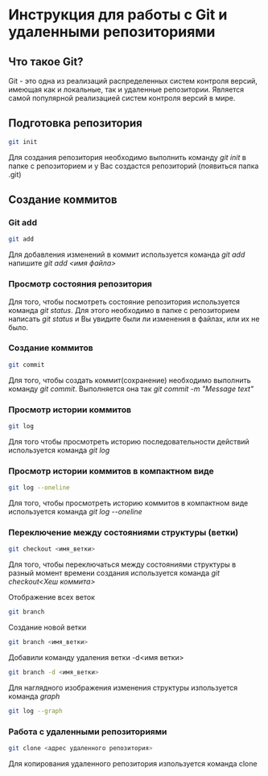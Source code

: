 # Инструкция для работы с Git и удаленными репозиториями

## Что такое Git?
Git - это одна из реализаций распределенных систем контроля версий, имеющая как и локальные, так и удаленные репозитории. Является самой популярной реализацией систем контроля версий в мире.
## Подготовка репозитория
```sh
git init
```

Для создания репозитория необходимо выполнить команду *git init* в папке с репозиторием и у Вас создастся репозиторий (появиться папка .git)

## Создание коммитов

### Git add
```sh
git add
```

Для добавления изменений в коммит используется команда *git add* напишите *git add <имя файла>*

### Просмотр состояния репозитория
Для того, чтобы посмотреть состояние репозитория используется команда *git status*. Для этого необходимо в папке с репозиторием написать *git status* и Вы увидите были ли изменения в файлах, или их не было.

### Создание коммитов
```sh
git commit
```

Для того, чтобы создать коммит(сохранение) необходимо выполнить команду *git commit*. Выполняется она так *git commit -m "Message text"*

### Просмотр истории коммитов
```sh
git log
```

Для того чтобы просмотреть историю последовательности действий используется команда *git log*

### Просмотр истории коммитов в компактном виде
```sh
git log --oneline
```
Для того, чтобы просмотреть историю коммитов в компактном виде используется команда *git log --oneline*

### Переключение между состояниями структуры (ветки)
```sh
git checkout <имя_ветки>
```
Для того, чтобы переключаться между состояниями структуры в разный момент времени создания используется команда *git checkout<Хеш коммита>*

Отображение всех веток
```sh
git branch
```
Создание новой ветки
```sh
git branch <имя_ветки>
```
Добавили команду удаления ветки -d<имя ветки>
```sh
git branch -d <имя_ветки>
```
Для наглядного изображения изменения структуры изпользуется команда *graph*
```sh
git log --graph
```
### Работа с удаленными репозиториями
```sh
git clone <адрес удаленного репозитория>
```
Для копирования удаленного репозитория изпользуется команда clone

